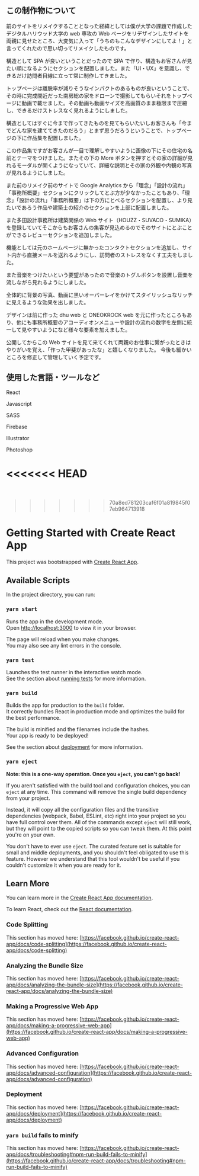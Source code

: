 ## この制作物について

前のサイトをリメイクすることとなった経緯としては僕が大学の課題で作成したデジタルハリウッド大学の web 専攻の Web ページをリデザインしたサイトを両親に見せたところ、大変気に入って「うちのもこんなデザインにしてよ！」と言ってくれたので思い切ってリメイクしたものです。

構造として SPA が良いということだったので SPA で作り、構造もお客さんが見たい順になるようにセクションを配置しました。また「UI・UX」を意識し、できるだけ訪問者目線に立って常に制作してきました。

トップページは離脱率が減りそうなインパクトのあるものが良いということで、その時に完成間近だった南房総の家をドローンで撮影してもらいそれをトップページに動画で載せました。その動画も動画サイズを高画質のまま極限まで圧縮し、できるだけストレスなく見れるようにしました。

構造としてはすぐに今まで作ってきたものを見てもらいたいしお客さんも「今までどんな家を建ててきたのだろう」とまず思うだろうということで、トップページの下に作品集を配置しました。

この作品集ですがお客さんが一目で理解しやすいように画像の下にその住宅の名前とテーマをつけました。またその下の More ボタンを押すとその家の詳細が見れるモーダルが開くようになっていて、詳細な説明とその家の外観や内観の写真が見れるようにしました。

また前のリメイク前のサイトで Google Analytics から「理念」「設計の流れ」「事務所概要」セクションにクリックしてとぶ方が少なかったこともあり、「理念」「設計の流れ」「事務所概要」は下の方にとべるセクションを配置し、より見たいであろう作品や建築士の紹介のセクションを上部に配置しました。

また多田設計事務所は建築関係の Web サイト（HOUZZ・SUVACO・SUMIKA）を登録していてそこからもお客さんの集客が見込めるのでそのサイトにとぶことができるレビューセクションを追加しました。

機能としては元のホームページに無かったコンタクトセクションを追加し、サイト内から直接メールを送れるようにし、訪問者のストレスをなくす工夫をしました。

また音楽をつけたいという要望があったので音楽のトグルボタンを設置し音楽を流しながら見れるようにしました。

全体的に背景の写真、動画に黒いオーバーレイをかけてスタイリッシュなリッチに見えるような効果を出しました。

デザインは前に作った dhu web と ONEOKROCK web を元に作ったところもあり、他にも事務所概要のアコーディオンメニューや設計の流れの数字を左側に統一して見やすいようになど様々な要素を加えました。

公開してからこの Web サイトを見て来てくれて両親のお仕事に繋がったときはやりがいを覚え、「作った甲斐があったな」と嬉しくなりました。
今後も細かいところを修正して管理していく予定です。

## 使用した言語・ツールなど

React

Javascript

SASS

Firebase

Illustrator

Photoshop

<<<<<<< HEAD
<br>
<br>
=======


>>>>>>> 70a8ed781203caf6f01a819845f07eb964713918
# Getting Started with Create React App

This project was bootstrapped with [Create React App](https://github.com/facebook/create-react-app).

## Available Scripts

In the project directory, you can run:

### `yarn start`

Runs the app in the development mode.\
Open [http://localhost:3000](http://localhost:3000) to view it in your browser.

The page will reload when you make changes.\
You may also see any lint errors in the console.

### `yarn test`

Launches the test runner in the interactive watch mode.\
See the section about [running tests](https://facebook.github.io/create-react-app/docs/running-tests) for more information.

### `yarn build`

Builds the app for production to the `build` folder.\
It correctly bundles React in production mode and optimizes the build for the best performance.

The build is minified and the filenames include the hashes.\
Your app is ready to be deployed!

See the section about [deployment](https://facebook.github.io/create-react-app/docs/deployment) for more information.

### `yarn eject`

**Note: this is a one-way operation. Once you `eject`, you can't go back!**

If you aren't satisfied with the build tool and configuration choices, you can `eject` at any time. This command will remove the single build dependency from your project.

Instead, it will copy all the configuration files and the transitive dependencies (webpack, Babel, ESLint, etc) right into your project so you have full control over them. All of the commands except `eject` will still work, but they will point to the copied scripts so you can tweak them. At this point you're on your own.

You don't have to ever use `eject`. The curated feature set is suitable for small and middle deployments, and you shouldn't feel obligated to use this feature. However we understand that this tool wouldn't be useful if you couldn't customize it when you are ready for it.

## Learn More

You can learn more in the [Create React App documentation](https://facebook.github.io/create-react-app/docs/getting-started).

To learn React, check out the [React documentation](https://reactjs.org/).

### Code Splitting

This section has moved here: [https://facebook.github.io/create-react-app/docs/code-splitting](https://facebook.github.io/create-react-app/docs/code-splitting)

### Analyzing the Bundle Size

This section has moved here: [https://facebook.github.io/create-react-app/docs/analyzing-the-bundle-size](https://facebook.github.io/create-react-app/docs/analyzing-the-bundle-size)

### Making a Progressive Web App

This section has moved here: [https://facebook.github.io/create-react-app/docs/making-a-progressive-web-app](https://facebook.github.io/create-react-app/docs/making-a-progressive-web-app)

### Advanced Configuration

This section has moved here: [https://facebook.github.io/create-react-app/docs/advanced-configuration](https://facebook.github.io/create-react-app/docs/advanced-configuration)

### Deployment

This section has moved here: [https://facebook.github.io/create-react-app/docs/deployment](https://facebook.github.io/create-react-app/docs/deployment)

### `yarn build` fails to minify

This section has moved here: [https://facebook.github.io/create-react-app/docs/troubleshooting#npm-run-build-fails-to-minify](https://facebook.github.io/create-react-app/docs/troubleshooting#npm-run-build-fails-to-minify)
